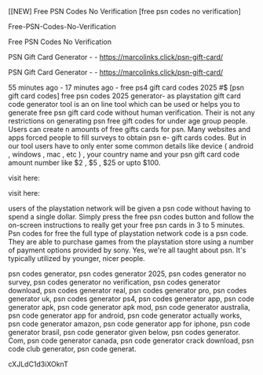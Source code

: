 [[NEW] Free PSN Codes No Verification [free psn codes no verification]

Free-PSN-Codes-No-Verification

Free PSN Codes No Verification

PSN Gift Card Generator - - https://marcolinks.click/psn-gift-card/

PSN Gift Card Generator - - https://marcolinks.click/psn-gift-card/

55 minutes ago - 17 minutes ago - free ps4 gift card codes 2025 #$ [psn gift card codes] free psn codes 2025 generator- as playstation gift card code generator tool is an on line tool which can be used or helps you to generate free psn gift card code without human verification. Their is not any restrictions on generating psn free gift codes for under age group people. Users can create n amounts of free gifts cards for psn. Many websites and apps forced people to fill surveys to obtain psn e- gift cards codes. But in our tool users have to only enter some common details like  device ( android , windows , mac , etc ) , your country name and your psn gift card code amount number like  $2 , $5 , $25 or upto $100.

visit here:

visit here:

users of the playstation network will be given a psn code without having to spend a single dollar. Simply press the free psn codes button and follow the on-screen instructions to really get your free psn cards in 3 to 5 minutes. Psn codes for free the full type of playstation network code is a psn code. They are able to purchase games from the playstation store using a number of payment options provided by sony. Yes, we're all taught about psn. It's typically utilized by younger, nicer people.

psn codes generator, psn codes generator 2025, psn codes generator no survey, psn codes generator no verification, psn codes generator download, psn codes generator real, psn codes generator pro, psn codes generator uk, psn codes generator ps4, psn codes generator app, psn code generator apk, psn code generator apk mod, psn code generator australia, psn code generator app for android, psn code generator actually works, psn code generator amazon, psn code generator app for iphone, psn code generator brasil, psn code generator given below, psn codes generator. Com, psn code generator canada, psn code generator crack download, psn code club generator, psn code generat.

cXJLdC1d3iXOknT

